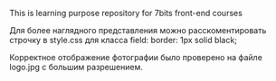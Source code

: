 This is learning purpose repository for 7bits front-end courses

Для более наглядного представления можно расскоментировать строчку в style.css для класса field:
 border: 1px solid black;

Корректное отображение фотографии было проверено на файле logo.jpg с большим разрешением.